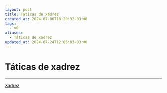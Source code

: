 ```yaml
---
layout: post
title: Táticas de xadrez
created_at: 2024-07-06T18:29:32-03:00
tags:
  - v0
aliases:
  - Táticas de xadrez
updated_at: 2024-07-24T12:05:03-03:00
---
```

# Táticas de xadrez
----

[Xadrez](../../../sementes/2024/07/2024-07-06-Xadrez.md)